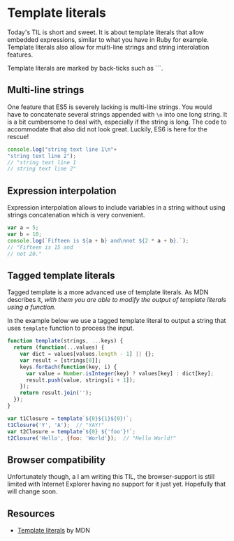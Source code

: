 # Template literals

Today's TIL is short and sweet. It is about template literals that allow embedded expressions, similar to what you have in Ruby for example. Template literals also allow for multi-line strings and string interolation features.

Template literals are marked by back-ticks such as `\``.

## Multi-line strings

One feature that ES5 is severely lacking is multi-line strings. You would have to concatenate several strings appended with `\n` into one long string. It is a bit cumbersome to deal with, especially if the string is long. The code to accommodate that also did not look great. Luckily, ES6 is here for the rescue!

```javascript
console.log("string text line 1\n"+
"string text line 2");
// "string text line 1
// string text line 2"
```

## Expression interpolation

Expression interpolation allows to include variables in a string without using strings concatenation which is very convenient. 

```javascript
var a = 5;
var b = 10;
console.log(`Fifteen is ${a + b} and\nnot ${2 * a + b}.`);
// "Fifteen is 15 and
// not 20."
```

## Tagged template literals

Tagged template is a more advanced use of template literals. As MDN describes it, *with them you are able to modify the output of template literals using a function.*

In the example below we use a tagged template literal to output a string that uses `template` function to process the input.

```javascript
function template(strings, ...keys) {
  return (function(...values) {
    var dict = values[values.length - 1] || {};
    var result = [strings[0]];
    keys.forEach(function(key, i) {
      var value = Number.isInteger(key) ? values[key] : dict[key];
      result.push(value, strings[i + 1]);
    });
    return result.join('');
  });
}

var t1Closure = template`${0}${1}${0}!`;
t1Closure('Y', 'A');  // "YAY!" 
var t2Closure = template`${0} ${'foo'}!`;
t2Closure('Hello', {foo: 'World'});  // "Hello World!"
```

## Browser compatibility

Unfortunately though, a I am writing this TIL, the browser-support is still limited with Internet Explorer having no support for it just yet. Hopefully that will change soon.


## Resources

- [Template literals](https://developer.mozilla.org/en-US/docs/Web/JavaScript/Reference/Template_literals) by MDN
